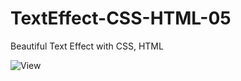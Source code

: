 # TextEffect-CSS-HTML-05
Beautiful Text Effect with CSS, HTML


![View](https://github.com/rq70/TextEffect-CSS-HTML-05/assets/68390542/21c032b6-59f2-46df-9bac-af13ed9e28db)

